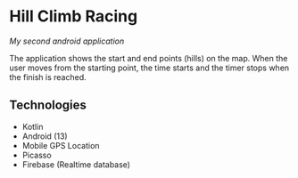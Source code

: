 # Hill Climb Racing
*My second android application*

The application shows the start and end points (hills) on the map.
When the user moves from the starting point, the time starts and the timer stops when the finish is reached.

## Technologies
- Kotlin
- Android (13)
- Mobile GPS Location
- Picasso
- Firebase (Realtime database)
